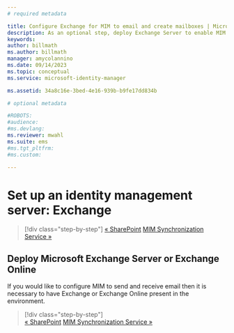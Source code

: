 ```yaml
---
# required metadata

title: Configure Exchange for MIM to email and create mailboxes | Microsoft Docs
description: As an optional step, deploy Exchange Server to enable MIM 2016 to send mail and create mailboxes.
keywords:
author: billmath
ms.author: billmath
manager: amycolannino
ms.date: 09/14/2023
ms.topic: conceptual
ms.service: microsoft-identity-manager

ms.assetid: 34a8c16e-3bed-4e16-939b-b9fe17dd834b

# optional metadata

#ROBOTS:
#audience:
#ms.devlang:
ms.reviewer: mwahl
ms.suite: ems
#ms.tgt_pltfrm:
#ms.custom:

---
```


# Set up an identity management server: Exchange

> [!div class="step-by-step"]
> [« SharePoint](prepare-server-sharepoint.md)
> [MIM Synchronization Service »](install-mim-sync.md)

## Deploy Microsoft Exchange Server or Exchange Online
If you would like to configure MIM to send and receive email then it is necessary to have Exchange or Exchange Online present in the environment.

> [!div class="step-by-step"]  
> [« SharePoint](prepare-server-sharepoint.md)
> [MIM Synchronization Service »](install-mim-sync.md)
